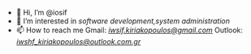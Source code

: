 - 👋 Hi, I’m @iosif
- 👀 I’m interested in *software development,system administration*
- 📫 How to reach me Gmail: *iwsif.kiriakopoulos@gmail.com* Outlook: *iwshf_kiriakopoulos@outlook.com.gr*



